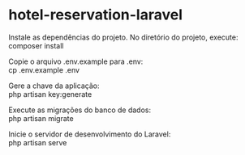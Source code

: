 # hotel-reservation-laravel #

Instale as dependências do projeto. No diretório do projeto, execute: <br />
composer install <br />

Copie o arquivo .env.example para .env: <br />
cp .env.example .env <br />

Gere a chave da aplicação: <br />
php artisan key:generate <br />

Execute as migrações do banco de dados: <br />
php artisan migrate <br />

Inicie o servidor de desenvolvimento do Laravel: <br />
php artisan serve <br />
